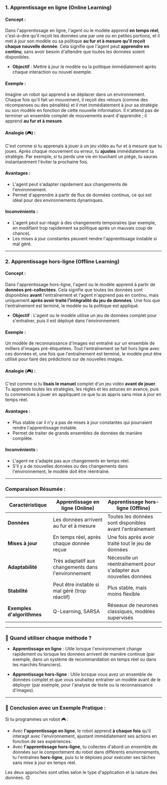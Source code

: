 
### 1. **Apprentissage en ligne (Online Learning)**

#### Concept :
Dans l'apprentissage en ligne, l'agent ou le modèle apprend **en temps réel**, c'est-à-dire qu'il reçoit les données une par une ou en petites portions, et il met à jour son modèle ou sa politique **au fur et à mesure qu'il reçoit chaque nouvelle donnée**. Cela signifie que l'agent peut **apprendre en continu**, sans avoir besoin d'attendre que toutes les données soient disponibles.

- **Objectif** : Mettre à jour le modèle ou la politique immédiatement après chaque interaction ou nouvel exemple.

#### Exemple : 
Imagine un robot qui apprend à se déplacer dans un environnement. Chaque fois qu'il fait un mouvement, il reçoit des retours (comme des récompenses ou des pénalités) et il met immédiatement à jour sa stratégie ou son modèle en fonction de cette nouvelle information. Il n'attend pas de terminer un ensemble complet de mouvements avant d'apprendre ; il apprend **au fur et à mesure**.

#### Analogie (🎮) :
C'est comme si tu apprenais à jouer à un jeu vidéo au fur et à mesure que tu joues. Après chaque mouvement ou erreur, tu **ajustes** immédiatement ta stratégie. Par exemple, si tu perds une vie en touchant un piège, tu sauras instantanément l'éviter la prochaine fois.

#### Avantages :
- L'agent peut s'adapter rapidement aux changements de l'environnement.
- Permet d'apprendre à partir de flux de données continus, ce qui est idéal pour des environnements dynamiques.
  
#### Inconvénients :
- L'agent peut sur-réagir à des changements temporaires (par exemple, en modifiant trop rapidement sa politique après un mauvais coup de chance).
- Les mises à jour constantes peuvent rendre l'apprentissage instable si mal géré.

---

### 2. **Apprentissage hors-ligne (Offline Learning)**

#### Concept :
Dans l'apprentissage hors-ligne, l'agent ou le modèle apprend à partir de **données pré-collectées**. Cela signifie que toutes les données sont disponibles **avant** l'entraînement et l'agent n'apprend pas en continu, mais uniquement **après avoir traité l'intégralité du jeu de données**. Une fois que l'entraînement est terminé, le modèle ou la politique est appliqué.

- **Objectif** : L'agent ou le modèle utilise un jeu de données complet pour s'entraîner, puis il est déployé dans l'environnement.

#### Exemple : 
Un modèle de reconnaissance d'images est entraîné sur un ensemble de milliers d'images pré-étiquetées. Tout l'entraînement se fait hors ligne avec ces données et, une fois que l'entraînement est terminé, le modèle peut être utilisé pour faire des prédictions sur de nouvelles images.

#### Analogie (🎮) :
C'est comme si tu **lisais le manuel** complet d'un jeu vidéo **avant de jouer**. Tu apprends toutes les stratégies, les règles et les astuces en avance, puis tu commences à jouer en appliquant ce que tu as appris sans mise à jour en temps réel.

#### Avantages :
- Plus stable car il n'y a pas de mises à jour constantes qui pourraient rendre l'apprentissage instable.
- Permet de traiter de grands ensembles de données de manière complète.

#### Inconvénients :
- L'agent ne s'adapte pas aux changements en temps réel.
- S'il y a de nouvelles données ou des changements dans l'environnement, le modèle doit être réentraîné.

---

### **Comparaison Résumée** :

| **Caractéristique**        | **Apprentissage en ligne (Online)**                  | **Apprentissage hors-ligne (Offline)**                |
|----------------------------|-----------------------------------------------------|------------------------------------------------------|
| **Données**                | Les données arrivent au fur et à mesure              | Toutes les données sont disponibles avant l'entraînement |
| **Mises à jour**            | En temps réel, après chaque donnée reçue            | Une fois après avoir traité tout le jeu de données    |
| **Adaptabilité**           | Très adaptatif aux changements dans l'environnement  | Nécessite un réentraînement pour s'adapter aux nouvelles données |
| **Stabilité**              | Peut être instable si mal géré (trop réactif)        | Plus stable, mais moins flexible                     |
| **Exemples d'algorithmes**  | Q-Learning, SARSA                                   | Réseaux de neurones classiques, modèles supervisés    |

---

### 🎯 **Quand utiliser chaque méthode ?**

- **Apprentissage en ligne** : Utile lorsque l'environnement change rapidement ou lorsque les données arrivent de manière continue (par exemple, dans un système de recommandation en temps réel ou dans les marchés financiers).
  
- **Apprentissage hors-ligne** : Utile lorsque vous avez un ensemble de données complet et que vous souhaitez entraîner un modèle avant de le déployer (par exemple, pour l'analyse de texte ou la reconnaissance d'images).

---

### 🧠 **Conclusion avec un Exemple Pratique :**
Si tu programmes un robot 🎮 :
- Avec **l'apprentissage en ligne**, le robot apprend **à chaque fois** qu'il interagit avec l'environnement, ajustant immédiatement ses actions en fonction de ses expériences.
- Avec **l'apprentissage hors-ligne**, tu collectes d'abord un ensemble de données sur le comportement du robot dans différents environnements, tu l'entraînes **hors-ligne**, puis tu le déploies pour exécuter ses tâches sans mise à jour en temps réel.

Les deux approches sont utiles selon le type d'application et la nature des données. 😊
